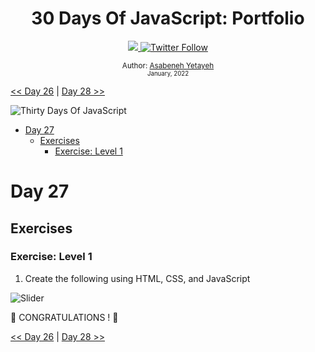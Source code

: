 <div align="center">
  <h1> 30 Days Of JavaScript: Portfolio</h1>
  <a class="header-badge" target="_blank" href="https://www.linkedin.com/in/asabeneh/">
  <img src="https://img.shields.io/badge/style--5eba00.svg?label=LinkedIn&logo=linkedin&style=social">
  </a>
  <a class="header-badge" target="_blank" href="https://twitter.com/Asabeneh">
  <img alt="Twitter Follow" src="https://img.shields.io/twitter/follow/asabeneh?style=social">
  </a>

<sub>Author:
<a href="https://www.linkedin.com/in/asabeneh/" target="_blank">Asabeneh Yetayeh</a><br>
<small> January, 2022</small>
</sub>

</div>

[<< Day 26](../26_Day_World_countries_data_visualization_2/26_day_world_countries_data_visualization_2.md) | [Day 28 >>](../28_Day_Mini_project_leaderboard/28_day_mini_project_leaderboard.md)

![Thirty Days Of JavaScript](../images/banners/day_1_27.png)

- [Day 27](#day-27)
  - [Exercises](#exercises)
    - [Exercise: Level 1](#exercise-level-1)

# Day 27

## Exercises

### Exercise: Level 1

1. Create the following using HTML, CSS, and JavaScript

![Slider](./../images/projects/dom_mini_project_slider_day_7.1.gif)

🎉 CONGRATULATIONS ! 🎉

[<< Day 26](../26_Day_World_countries_data_visualization_2/26_day_world_countries_data_visualization_2.md) | [Day 28 >>](../28_Day_Mini_project_leaderboard/28_day_mini_project_leaderboard.md)